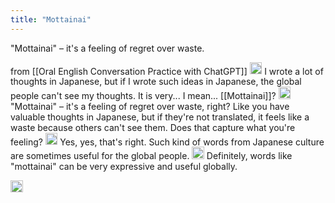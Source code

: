 ```yaml
---
title: "Mottainai"
---
```


"Mottainai" – it's a feeling of regret over waste.


from [[Oral English Conversation Practice with ChatGPT]]
<img src='https://scrapbox.io/api/pages/nishio-en/nishio/icon' alt='nishio.icon' height="19.5"/> I wrote a lot of thoughts in Japanese, but if I wrote such ideas in Japanese, the global people can't see my thoughts. It is very... I mean... [[Mottainai]]?
<img src='https://scrapbox.io/api/pages/nishio-en/oral keichobot/icon' alt='oral keichobot.icon' height="19.5"/> "Mottainai" – it's a feeling of regret over waste, right? Like you have valuable thoughts in Japanese, but if they're not translated, it feels like a waste because others can't see them. Does that capture what you're feeling?
<img src='https://scrapbox.io/api/pages/nishio-en/nishio/icon' alt='nishio.icon' height="19.5"/> Yes, yes, that's right. Such kind of words from Japanese culture are sometimes useful for the global people.
<img src='https://scrapbox.io/api/pages/nishio-en/oral keichobot/icon' alt='oral keichobot.icon' height="19.5"/> Definitely, words like "mottainai" can be very expressive and useful globally.

<img src='https://scrapbox.io/api/pages/nishio-en/en/icon' alt='en.icon' height="19.5"/>
